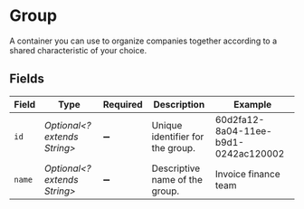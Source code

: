 # Group

A container you can use to organize companies together according to a shared characteristic of your choice.


## Fields

| Field                                | Type                                 | Required                             | Description                          | Example                              |
| ------------------------------------ | ------------------------------------ | ------------------------------------ | ------------------------------------ | ------------------------------------ |
| `id`                                 | *Optional<? extends String>*         | :heavy_minus_sign:                   | Unique identifier for the group.     | 60d2fa12-8a04-11ee-b9d1-0242ac120002 |
| `name`                               | *Optional<? extends String>*         | :heavy_minus_sign:                   | Descriptive name of the group.       | Invoice finance team                 |
